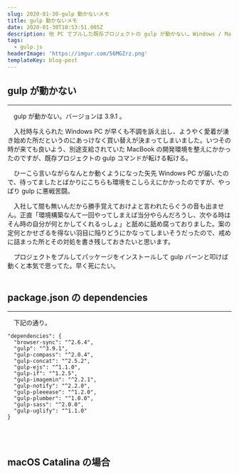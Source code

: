 ```yaml
---
slug: 2020-01-30-gulp 動かないメモ
title: gulp 動かないメモ
date: 2020-01-30T10:53:51.005Z
description: 他 PC でプルした既存プロジェクトの gulp が動かない… Windows / Mac 別対処メモ
tags:
  - gulp.js
headerImage: 'https://imgur.com/56MGZrz.png'
templateKey: blog-post
---
```

## gulp が動かない
---
　gulp が動かない。バージョンは 3.9.1 。

　入社時与えられた Windows PC が早くも不調を訴え出し、ようやく愛着が湧き始めた所だというのにあっけなく買い替えが決まってしまいました。いつその時が来ても良いよう、別途支給されていた MacBook の開発環境を整えにかかったのですが、既存プロジェクトの gulp コマンドが転ける転ける。

　ひーこら言いながらなんとか動くようになった矢先 Windows PC が届いたので、待ってましたとばかりにこちらも環境をこしらえにかかったのですが、やっぱり gulp に悪戦苦闘。

　入社して間も無いんだから勝手覚えておけよと言われたらぐうの音も出ません。正直「環境構築なんて一回やってしまえば当分やらんだろうし、次やる時はそん時の自分が何とかしてくれるっしょ」と舐めに舐め腐っておりました。案の定何とかせざるを得ない羽目に陥りどうにかなってしまいそうだったので、戒めに詰まった所とその対処を書き残しておきたいと思います。

　プロジェクトをプルしてパッケージをインストールして gulp バーンと叩けば動くと本気で思ってた。早く死にたい。
<br>
<br>

## package.json の dependencies
---
　下記の通り。

```
"dependencies": {
  "browser-sync": "^2.6.4",
  "gulp": "^3.9.1",
  "gulp-compass": "^2.0.4",
  "gulp-concat": "^2.5.2",
  "gulp-ejs": "^1.1.0",
  "gulp-if": "^1.2.5",
  "gulp-imagemin": "^2.2.1",
  "gulp-notify": "^2.2.0",
  "gulp-pleeease": "^1.2.0",
  "gulp-plumber": "^1.0.0",
  "gulp-sass": "^2.0.0",
  "gulp-uglify": "^1.1.0"
}
```
<br>
<br>

## macOS Catalina の場合
